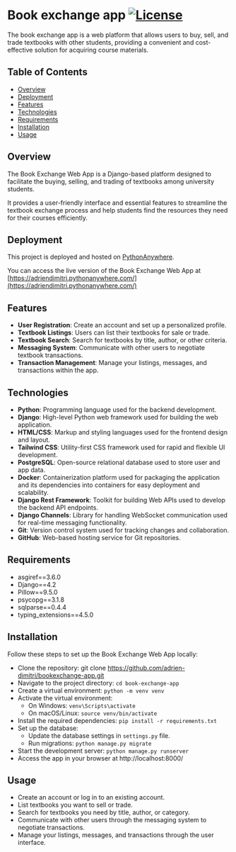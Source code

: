 Book exchange app
[![License](https://img.shields.io/badge/license-MIT-blue.svg)](LICENSE)
=====

The book exchange app is a web platform that allows users to buy, sell, and trade textbooks with other students, providing a convenient and cost-effective solution for acquiring course materials.

## Table of Contents
* [Overview](#overview)
* [Deployment](#deployment)
* [Features](#features)
* [Technologies](#technologies)
* [Requirements](#requirements)
* [Installation](#installation)
* [Usage](#usage)

## Overview
The Book Exchange Web App is a Django-based platform designed to facilitate the buying, selling, and trading of textbooks among university students. 

It provides a user-friendly interface and essential features to streamline the textbook exchange process and help students find the resources they need for their courses efficiently.

## Deployment

This project is deployed and hosted on [PythonAnywhere](https://www.pythonanywhere.com/).

You can access the live version of the Book Exchange Web App at [https://adriendimitri.pythonanywhere.com/](https://adriendimitri.pythonanywhere.com/)

## Features
- **User Registration**: Create an account and set up a personalized profile.
- **Textbook Listings**: Users can list their textbooks for sale or trade.
- **Textbook Search**: Search for textbooks by title, author, or other criteria.
- **Messaging System**: Communicate with other users to negotiate textbook transactions.
- **Transaction Management**: Manage your listings, messages, and transactions within the app.


## Technologies
- **Python**: Programming language used for the backend development.
- **Django**: High-level Python web framework used for building the web application.
- **HTML/CSS**: Markup and styling languages used for the frontend design and layout.
- **Tailwind CSS**: Utility-first CSS framework used for rapid and flexible UI development.
- **PostgreSQL**: Open-source relational database used to store user and app data.
- **Docker**: Containerization platform used for packaging the application and its dependencies into containers for easy deployment and scalability.
- **Django Rest Framework**: Toolkit for building Web APIs used to develop the backend API endpoints.
- **Django Channels**: Library for handling WebSocket communication used for real-time messaging functionality.
- **Git**: Version control system used for tracking changes and collaboration.
- **GitHub**: Web-based hosting service for Git repositories.

## Requirements
* asgiref==3.6.0
* Django==4.2
* Pillow==9.5.0
* psycopg==3.1.8
* sqlparse==0.4.4
* typing_extensions==4.5.0


## Installation

Follow these steps to set up the Book Exchange Web App locally:

- Clone the repository: git clone https://github.com/adrien-dimitri/bookexchange-app.git
- Navigate to the project directory: ```cd book-exchange-app```
- Create a virtual environment: ```python -m venv venv```
- Activate the virtual environment:
  - On Windows: ```venv\Scripts\activate```
  - On macOS/Linux: ```source venv/bin/activate```
- Install the required dependencies: ```pip install -r requirements.txt```
- Set up the database:
  - Update the database settings in `settings.py` file.
  - Run migrations: ```python manage.py migrate```
- Start the development server: ```python manage.py runserver```
- Access the app in your browser at http://localhost:8000/


## Usage

- Create an account or log in to an existing account.
- List textbooks you want to sell or trade.
- Search for textbooks you need by title, author, or category.
- Communicate with other users through the messaging system to negotiate transactions.
- Manage your listings, messages, and transactions through the user interface.
